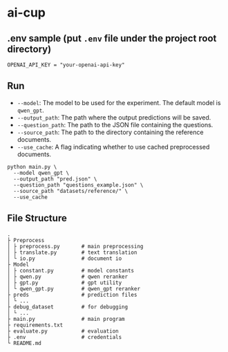 # ai-cup
## .env sample (put `.env` file under the project root directory)
```shell
OPENAI_API_KEY = "your-openai-api-key"
```
## Run
- `--model`: The model to be used for the experiment. The default model is `qwen_gpt`.
- `--output_path`: The path where the output predictions will be saved.
- `--question_path`: The path to the JSON file containing the questions.
- `--source_path`: The path to the directory containing the reference documents.
- `--use_cache`: A flag indicating whether to use cached preprocessed documents.
```shell
python main.py \
  --model qwen_gpt \
  --output_path "pred.json" \
  --question_path "questions_example.json" \
  --source_path "datasets/reference/" \
  --use_cache
```
## File Structure
```
.
├ Preprocess
│ ├ preprocess.py       # main preprocessing
│ ├ translate.py        # text translation
│ └ io.py               # document io
├ Model
│ ├ constant.py         # model constants
│ ├ qwen.py             # qwen reranker
│ ├ gpt.py              # gpt utility
│ └ qwen_gpt.py         # qwen_gpt reranker
├ preds                 # prediction files
│ └ ...
├ debug_dataset         # for debugging
│ └ ...
├ main.py               # main program
├ requirements.txt
├ evaluate.py           # evaluation
├ .env                  # credentials
└ README.md
```